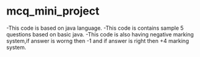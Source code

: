 # mcq_mini_project
-This code is based on java language. 
-This code is contains sample 5 questions based on basic java. 
-This code is also having negative marking system,if answer is worng then -1 and
 if answer is right then +4 marking system.
